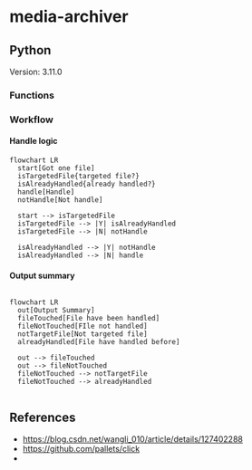 # media-archiver

## Python
Version: 3.11.0

### Functions

### Workflow

#### Handle logic

```mermaid
flowchart LR
  start[Got one file]
  isTargetedFile{targeted file?}
  isAlreadyHandled{already handled?}
  handle[Handle]
  notHandle[Not handle]

  start --> isTargetedFile
  isTargetedFile --> |Y| isAlreadyHandled
  isTargetedFile --> |N| notHandle

  isAlreadyHandled --> |Y| notHandle
  isAlreadyHandled --> |N| handle

```

#### Output summary

```mermaid

flowchart LR
  out[Output Summary]
  fileTouched[File have been handled]
  fileNotTouched[FIle not handled]
  notTargetFile[Not targeted file]
  alreadyHandled[File have handled before]

  out --> fileTouched
  out --> fileNotTouched
  fileNotTouched --> notTargetFile
  fileNotTouched --> alreadyHandled


```

## References

- https://blog.csdn.net/wangli_010/article/details/127402288
- https://github.com/pallets/click
- 